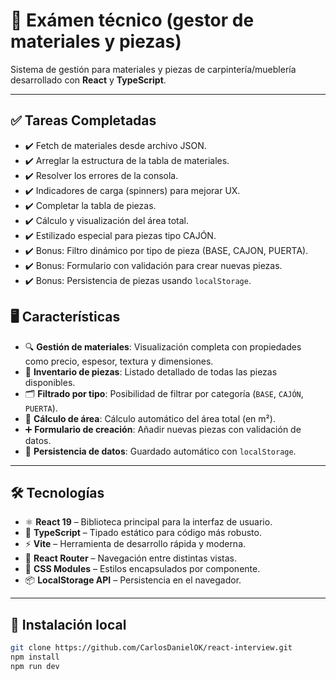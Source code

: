 # 📝 Exámen técnico (gestor de materiales y piezas)

Sistema de gestión para materiales y piezas de carpintería/mueblería desarrollado con **React** y **TypeScript**.

---

## ✅ Tareas Completadas

* ✔️ Fetch de materiales desde archivo JSON.
* ✔️ Arreglar la estructura de la tabla de materiales.
* ✔️ Resolver los errores de la consola.
* ✔️ Indicadores de carga (spinners) para mejorar UX.
* ✔️ Completar la tabla de piezas.
* ✔️ Cálculo y visualización del área total.
* ✔️ Estilizado especial para piezas tipo CAJÓN.
* ✔️ Bonus: Filtro dinámico por tipo de pieza (BASE, CAJON, PUERTA).
* ✔️ Bonus: Formulario con validación para crear nuevas piezas.
* ✔️ Bonus: Persistencia de piezas usando `localStorage`.

## 🖥️ Características

- 🔍 **Gestión de materiales**: Visualización completa con propiedades como precio, espesor, textura y dimensiones.
- 🧩 **Inventario de piezas**: Listado detallado de todas las piezas disponibles.
- 🗂️ **Filtrado por tipo**: Posibilidad de filtrar por categoría (`BASE`, `CAJÓN`, `PUERTA`).
- 📐 **Cálculo de área**: Cálculo automático del área total (en m²).
- ➕ **Formulario de creación**: Añadir nuevas piezas con validación de datos.
- 💾 **Persistencia de datos**: Guardado automático con `localStorage`.

---

## 🛠️ Tecnologías

- ⚛️ **React 19** – Biblioteca principal para la interfaz de usuario.
- 💬 **TypeScript** – Tipado estático para código más robusto.
- ⚡ **Vite** – Herramienta de desarrollo rápida y moderna.
- 🔀 **React Router** – Navegación entre distintas vistas.
- 🎨 **CSS Modules** – Estilos encapsulados por componente.
- 📦 **LocalStorage API** – Persistencia en el navegador.

---

## 🚀 Instalación local

```bash
git clone https://github.com/CarlosDanielOK/react-interview.git
npm install
npm run dev
